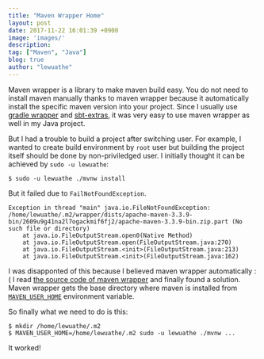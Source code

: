 ```yaml
---
title: "Maven Wrapper Home"
layout: post
date: 2017-11-22 16:01:39 +0900
image: 'images/'
description:
tag: ["Maven", "Java"]
blog: true
author: "lewuathe"
---
```


Maven wrapper is a library to make maven build easy. You do not need to install maven manually thanks to maven wrapper because it automatically install the specific maven version into your project. Since I usually use [gradle wrapper](https://docs.gradle.org/current/userguide/gradle_wrapper.html) and [sbt-extras](https://github.com/paulp/sbt-extras), it was very easy to use maven wrapper as well in my Java project. 

But I had a trouble to build a project after switching user. For example, I wanted to create build environment by `root` user but building the project itself should be done by non-priviledged user. I initially thought it can be achieved by `sudo -u lewuathe`:

```
$ sudo -u lewuathe ./mvnw install 
```

But it failed due to `FailNotFoundException`.

```
Exception in thread "main" java.io.FileNotFoundException: /home/lewuathe/.m2/wrapper/dists/apache-maven-3.3.9-bin/2609u9g41na2l7ogackmif6fj2/apache-maven-3.3.9-bin.zip.part (No such file or directory)
    at java.io.FileOutputStream.open0(Native Method)
    at java.io.FileOutputStream.open(FileOutputStream.java:270)
    at java.io.FileOutputStream.<init>(FileOutputStream.java:213)
    at java.io.FileOutputStream.<init>(FileOutputStream.java:162)
```

I was disapponted of this because I believed maven wrapper automatically :( I read [the source code of maven wrapper](https://github.com/takari/maven-wrapper) and finally found a solution. Maven wrapper gets the base directory where maven is installed from [`MAVEN_USER_HOME`](https://github.com/takari/maven-wrapper/blob/02106acbaf8f4695ba40b8da9a0449cb0b204663/src/main/java/org/apache/maven/wrapper/MavenWrapperMain.java#L37) environment variable.

So finally what we need to do is this:

```
$ mkdir /home/lewuathe/.m2
$ MAVEN_USER_HOME=/home/lewuathe/.m2 sudo -u lewuathe ./mvnw ...
```

It worked!


